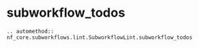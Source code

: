 # subworkflow_todos

```{eval-rst}
.. automethod:: nf_core.subworkflows.lint.SubworkflowLint.subworkflow_todos
```
